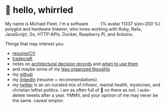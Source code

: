 # 👋 hello, whirrled

<div style="float: right;">{% avatar f1337 size=200 %}</div>

My name is Michael Fleet. I'm a software polyglot and hardware tinkerer, who loves working with Ruby, Rails, JavaScript, Go, HTTP-APIs, Docker, Raspberry Pi, and Arduino.

Things that may interest you:

- [resume/CV](cv/)
- [tradecraft](tradecraft/README.md)
- notes on [architectural decision records](tradecraft/architectural-decision-records.md) and [when to use them](tradecraft/flowchart.md)
- and maybe some of my [less organized thoughts](scratchpad/README.md)
- my [github](https://github.com/f1337)
- my [linkedin](https://linkedin.com/in/f1337) (resume + recommendations)
- my [twitter](https://twitter.com/mrf1337) is an un-curated mix of infosec, mental health, mysticism, and christian leftist politics. i am as often full of 💩 on there as not. i auto-delete tweets after a year. YMMV, and your opinion of me may never be the same. caveat emptor.

<!--stackedit_data:
eyJoaXN0b3J5IjpbLTE0MzQzMDY3NjMsMTg5MDE0NDE0OCwxMj
M1MjMzNTMyLDkzMDI5MTMyNywtMTgyMTA2MzMzLDYwNTg0Njgz
MSwtOTE1ODM3NjI5LC0yNTcwMjY3MjQsLTE5MTk4NjAxMzYsMj
QyNjU4ODk0XX0=
-->